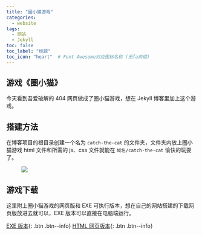 ```yaml
---
title: "圈小猫游戏"
categories:
  - website
tags:
  - 网站
  - Jekyll
toc: false
toc_label: "标题"
toc_icon: "heart"  # Font Awesome对应图标名称 (无fa前缀)	
---
```

## 游戏《圈小猫》
今天看到吾爱破解的 404 网页做成了圈小猫游戏，想在 Jekyll 博客里加上这个游戏。

## 搭建方法
在博客项目的根目录创建一个名为 `catch-the-cat` 的文件夹，文件夹内放上圈小猫游戏 html 文件和所需的 js、css 文件就能在 `域名/catch-the-cat` 愉快的玩耍了。

<figure> <a href="https://fastly.jsdelivr.net/gh/sunete/imghost/img20200606093026.png"><img src="https://fastly.jsdelivr.net/gh/sunete/imghost/img20200606093026.png"></a> </figure>

## 游戏下载
这里附上圈小猫游戏的网页版和 EXE 可执行版本，想在自己的网站搭建的下载网页版放进去就可以，EXE 版本可以直接在电脑端运行。

[EXE 版本](https://haha.lanzous.com/ieYPZddtfyj){: .btn .btn--info} [HTML 网页版本](https://haha.lanzous.com/ixKGPddtgyf){: .btn .btn--info}
